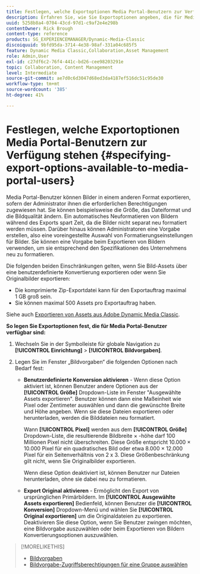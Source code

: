 ```yaml
---
title: Festlegen, welche Exportoptionen Media Portal-Benutzern zur Verfügung stehen
description: Erfahren Sie, wie Sie Exportoptionen angeben, die für Media Portal-Benutzer in Adobe Dynamic Media Classic verfügbar sind.
uuid: 5258b8a4-0704-43cd-97d1-c9af2e4e298b
contentOwner: Rick Brough
content-type: reference
products: SG_EXPERIENCEMANAGER/Dynamic-Media-Classic
discoiquuid: 9bfd95da-3714-4e38-98af-331a04c685f5
feature: Dynamic Media Classic,Collaboration,Asset Management
role: Admin,User
exl-id: c27df6c2-76f4-441c-bd26-cee98203291e
topic: Collaboration, Content Management
level: Intermediate
source-git-commit: ae7d0c6d3047d68ed3da4187ef516dc51c95de30
workflow-type: tm+mt
source-wordcount: '385'
ht-degree: 41%

---
```


# Festlegen, welche Exportoptionen Media Portal-Benutzern zur Verfügung stehen {#specifying-export-options-available-to-media-portal-users}

Media Portal-Benutzer können Bilder in einem anderen Format exportieren, sofern der Administrator ihnen die erforderlichen Berechtigungen zugewiesen hat. Sie können beispielsweise die Größe, das Dateiformat und die Bildqualität ändern. Ein automatisches Neuformatieren von Bildern während des Exports spart Zeit, da die Bilder nicht separat neu formatiert werden müssen. Darüber hinaus können Administratoren eine Vorgabe erstellen, also eine voreingestellte Auswahl von Formatierungseinstellungen für Bilder. Sie können eine Vorgabe beim Exportieren von Bildern verwenden, um sie entsprechend den Spezifikationen des Unternehmens neu zu formatieren.

Die folgenden beiden Einschränkungen gelten, wenn Sie Bild-Assets über eine benutzerdefinierte Konvertierung exportieren oder wenn Sie Originalbilder exportieren:

* Die komprimierte Zip-Exportdatei kann für den Exportauftrag maximal 1 GB groß sein.
* Sie können maximal 500 Assets pro Exportauftrag haben.

Siehe auch [Exportieren von Assets aus Adobe Dynamic Media Classic](exporting-assets-from-dmc.md#exporting-assets-from_dmc).

**So legen Sie Exportoptionen fest, die für Media Portal-Benutzer verfügbar sind:**

1. Wechseln Sie in der Symbolleiste für globale Navigation zu **[!UICONTROL Einrichtung]** > **[!UICONTROL Bildvorgaben]**.
1. Legen Sie im Fenster „Bildvorgaben“ die folgenden Optionen nach Bedarf fest:

   * **Benutzerdefinierte Konversion aktivieren** - Wenn diese Option aktiviert ist, können Benutzer andere Optionen aus der **[!UICONTROL Größe]** Dropdown-Liste im Fenster &quot;Ausgewählte Assets exportieren&quot;. Benutzer können dann eine Maßeinheit wie Pixel oder Zentimeter auswählen und dann die gewünschte Breite und Höhe angeben. Wenn sie diese Dateien exportieren oder herunterladen, werden die Bilddateien neu formatiert.

     Wann **[!UICONTROL Pixel]** werden aus dem **[!UICONTROL Größe]** Dropdown-Liste, die resultierende Bildbreite × -höhe darf 100 Millionen Pixel nicht überschreiten. Diese Größe entspricht 10.000 × 10.000 Pixel für ein quadratisches Bild oder etwa 8.000 × 12.000 Pixel für ein Seitenverhältnis von 2 x 3. Diese Größenbeschränkung gilt nicht, wenn Sie Originalbilder exportieren.

     Wenn diese Option deaktiviert ist, können Benutzer nur Dateien herunterladen, ohne sie dabei neu zu formatieren.

   * **Export Original aktivieren** - Ermöglicht den Export von ursprünglichen Primärbildern. Im **[!UICONTROL Ausgewählte Assets exportieren]** Bedienfeld, können Benutzer die **[!UICONTROL Konversion]** Dropdown-Menü und wählen Sie **[!UICONTROL Original exportieren]** um die Originaldateien zu exportieren. Deaktivieren Sie diese Option, wenn Sie Benutzer zwingen möchten, eine Bildvorgabe auszuwählen oder beim Exportieren von Bildern Konvertierungsoptionen auszuwählen.

>[!MORELIKETHIS]
>
>* [Bildvorgaben](application-setup.md#image_presets)
>* [Bildvorgabe-Zugriffsberechtigungen für eine Gruppe auswählen](creating-media-portal-groups.md#choosing_image_preset_access_permissions_for_a_group)
